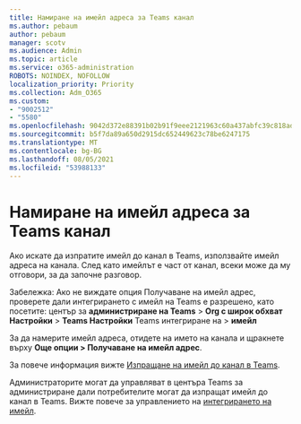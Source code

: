 ```yaml
---
title: Намиране на имейл адреса за Teams канал
ms.author: pebaum
author: pebaum
manager: scotv
ms.audience: Admin
ms.topic: article
ms.service: o365-administration
ROBOTS: NOINDEX, NOFOLLOW
localization_priority: Priority
ms.collection: Adm_O365
ms.custom:
- "9002512"
- "5580"
ms.openlocfilehash: 9042d372e88391b02b91f9eee2121963c60a437abfc39c818adcfcb76a17357b
ms.sourcegitcommit: b5f7da89a650d2915dc652449623c78be6247175
ms.translationtype: MT
ms.contentlocale: bg-BG
ms.lasthandoff: 08/05/2021
ms.locfileid: "53988133"
---
```

# <a name="find-the-email-address-for-a-teams-channel"></a>Намиране на имейл адреса за Teams канал

Ако искате да изпратите имейл до канал в Teams, използвайте имейл адреса на канала. След като имейлът е част от канал, всеки може да му отговори, за да започне разговор.

Забележка: Ако не виждате  опция Получаване на имейл адрес, проверете дали интегрирането с имейл на Teams е разрешено, като посетите: център за **администриране на Teams** > **Org с широк обхват Настройки** > **Teams Настройки** Teams интегриране на > **имейл**

За да намерите имейл адреса, отидете на името на канала и щракнете върху **Още опции > Получаване на имейл адрес**.

За повече информация вижте [Изпращане на имейл до канал в Teams](https://support.office.com/article/send-an-email-to-a-channel-in-teams-d91db004-d9d7-4a47-82e6-fb1b16dfd51e).

Администраторите могат да управляват в центъра Teams за администриране дали потребителите могат да изпращат имейл до канал в Teams. Вижте повече за управлението на [интегрирането на имейл](https://docs.microsoft.com/microsoftteams/enable-features-office-365#email-integration).

